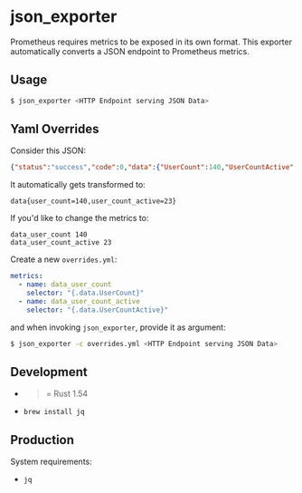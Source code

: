 # json_exporter

Prometheus requires metrics to be exposed in its own format. This exporter automatically converts a JSON endpoint to Prometheus metrics.

## Usage

```bash
$ json_exporter <HTTP Endpoint serving JSON Data>
```

## Yaml Overrides

Consider this JSON:

```json
{"status":"success","code":0,"data":{"UserCount":140,"UserCountActive":23}}
```

It automatically gets transformed to:

```
data{user_count=140,user_count_active=23}
```

If you'd like to change the metrics to:

```
data_user_count 140
data_user_count_active 23
```

Create a new `overrides.yml`:

```yaml
metrics:
  - name: data_user_count
    selector: "{.data.UserCount}"
  - name: data_user_count_active
    selector: "{.data.UserCountActive}"
```

and when invoking `json_exporter`, provide it as argument:

```bash
$ json_exporter -c overrides.yml <HTTP Endpoint serving JSON Data>
```

## Development

- >= Rust 1.54
- `brew install jq`

## Production

System requirements:

- `jq`